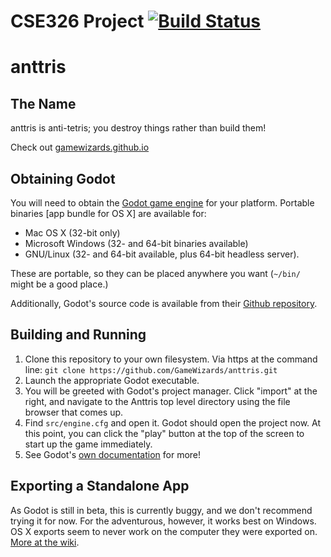 CSE326 Project [![Build Status](https://travis-ci.org/GameWizards/anttris.svg?branch=unify)](https://travis-ci.org/GameWizards/anttris)
=======

# anttris

## The Name
anttris is anti-tetris; you destroy things rather than build them! 

Check out [gamewizards.github.io](http://gamewizards.github.io)

## Obtaining Godot
You will need to obtain the [Godot game engine](http://www.godotengine.org/wp/download/) for your platform. Portable binaries [app bundle for OS X] are available for: 
* Mac OS X (32-bit only) 
* Microsoft Windows (32- and 64-bit binaries available) 
* GNU/Linux (32- and 64-bit available, plus 64-bit headless server).

These are portable, so they can be placed anywhere you want (`~/bin/` might be a good place.)  

Additionally, Godot's source code is available from their [Github repository](https://github.com/okamstudio/godot).

## Building and Running
1.  Clone this repository to your own filesystem. Via https at the command line: `git clone https://github.com/GameWizards/anttris.git`
2. Launch the appropriate Godot executable.
3. You will be greeted with Godot's project manager. Click "import" at the right, and navigate to the Anttris top level directory using the file browser that comes up.
4. Find `src/engine.cfg` and open it. Godot should open the project now. At this point, you can click the "play" button at the top of the screen to start up the game immediately. 
5. See Godot's [own documentation](https://github.com/okamstudio/godot/wiki) for more!

## Exporting a Standalone App
As Godot is still in beta, this is currently buggy, and we don't recommend trying it for now. For the adventurous, however, it works best on Windows. OS X exports seem to never work on the computer they were exported on. [More at the wiki](https://github.com/okamstudio/godot/wiki/export).


